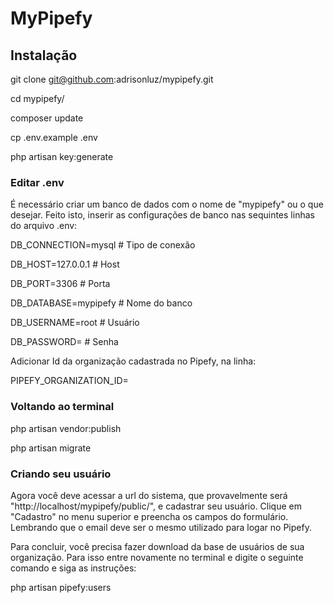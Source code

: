 # MyPipefy

## Instalação

git clone git@github.com:adrisonluz/mypipefy.git

cd mypipefy/

composer update

cp .env.example .env

php artisan key:generate


### Editar .env

É necessário criar um banco de dados com o nome de "mypipefy" ou o que desejar. Feito isto, inserir as configurações de banco nas sequintes linhas do arquivo .env:

DB_CONNECTION=mysql  	# Tipo de conexão
 
DB_HOST=127.0.0.1 		# Host

DB_PORT=3306			# Porta

DB_DATABASE=mypipefy 	# Nome do banco

DB_USERNAME=root 		# Usuário

DB_PASSWORD= 			# Senha


Adicionar Id da organização cadastrada no Pipefy, na linha:

PIPEFY_ORGANIZATION_ID=


### Voltando ao terminal

php artisan vendor:publish

php artisan migrate


### Criando seu usuário

Agora você deve acessar a url do sistema, que provavelmente será "http://localhost/mypipefy/public/", e cadastrar seu usuário. Clique em "Cadastro" no menu superior e preencha os campos do formulário. Lembrando que o email deve ser o mesmo utilizado para logar no Pipefy.

Para concluir, você precisa fazer download da base de usuários de sua organização. Para isso entre novamente no terminal e digite o seguinte comando e siga as instruções:

php artisan pipefy:users
